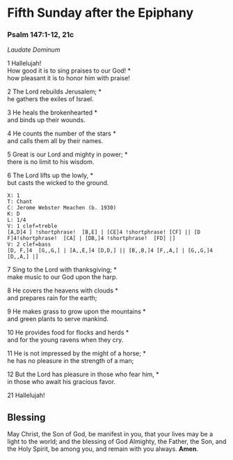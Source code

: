 
# Fifth Sunday after the Epiphany
### Psalm 147:1-12, 21c

*Laudate Dominum*

1 Hallelujah!  
How good it is to sing praises to our God! *  
how pleasant it is to honor him with praise!

2 The Lord rebuilds Jerusalem; *  
he gathers the exiles of Israel.

3 He heals the brokenhearted *  
and binds up their wounds.

4 He counts the number of the stars *  
and calls them all by their names.

5 Great is our Lord and mighty in power; *  
there is no limit to his wisdom.

6 The Lord lifts up the lowly, *  
but casts the wicked to the ground.

```music-abc
X: 1
T: Chant
C: Jerome Webster Meachen (b. 1930)
K: D
L: 1/4
V: 1 clef=treble
[A,D]4 ] !shortphrase!  [B,E] | [CE]4 !shortphrase! [CF] || [D F]4!shortphrase!  [CA] | [DB,]4 !shortphrase!  [FD] |]
V: 2 clef=bass
[D, F,]4  [G,,G,] | [A,,E,]4 [D,D,] || [B,,B,]4 [F,,A,] | [G,,G,]4 [D,,A,] |]
```
7 Sing to the Lord with thanksgiving; *  
make music to our God upon the harp.

8 He covers the heavens with clouds *  
and prepares rain for the earth;

9 He makes grass to grow upon the mountains *  
and green plants to serve mankind.

10 He provides food for flocks and herds *  
and for the young ravens when they cry.

11 He is not impressed by the might of a horse; *  
he has no pleasure in the strength of a man;

12 But the Lord has pleasure in those who fear him, *  
in those who await his gracious favor.

21 Hallelujah!

## Blessing
May Christ, the Son of God, be manifest in you, that your lives may be a light to the world; and the blessing of God Almighty, the Father, the Son, and the Holy Spirit, be among you, and remain with you always. **Amen**.

